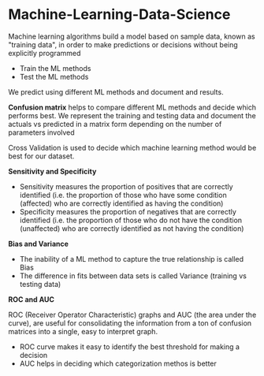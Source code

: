 # Machine-Learning-Data-Science

Machine learning algorithms build a model based on sample data, known as "training data", in order to make predictions or decisions without being explicitly programmed

- Train the ML methods
- Test the ML methods

We predict using different ML methods and document and results.

__Confusion matrix__ helps to compare different ML methods and decide which performs best. We represent the training and testing data and document the actuals vs predicted in a matrix form depending on the number of parameters involved

Cross Validation is used to decide which machine learning method would be best for our dataset.

__Sensitivity and Specificity__

- Sensitivity measures the proportion of positives that are correctly identified (i.e. the proportion of those who have some condition (affected) who are correctly identified as having the condition)
- Specificity measures the proportion of negatives that are correctly identified (i.e. the proportion of those who do not have the condition (unaffected) who are correctly identified as not having the condition)

__Bias and Variance__

- The inability of a ML method to capture the true relationship is called Bias
- The difference in fits between data sets is called Variance (training vs testing data)

__ROC and AUC__

ROC (Receiver Operator Characteristic) graphs and AUC (the area under the curve), are useful for consolidating the information from a ton of confusion matrices into a single, easy to interpret graph.

- ROC curve makes it easy to identify the best threshold for making a decision
- AUC helps in deciding which categorization methos is better
